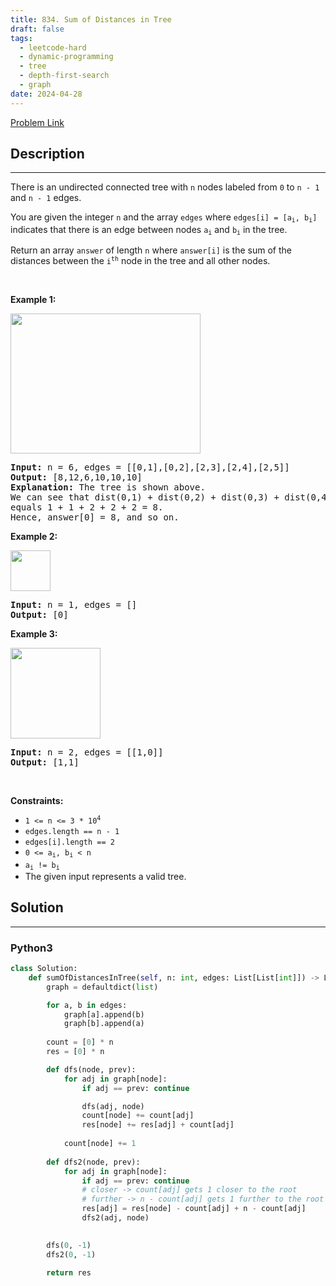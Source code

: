 ```yaml
---
title: 834. Sum of Distances in Tree
draft: false
tags: 
  - leetcode-hard
  - dynamic-programming
  - tree
  - depth-first-search
  - graph
date: 2024-04-28
---
```


[Problem Link](https://leetcode.com/problems/sum-of-distances-in-tree/)

## Description

---
<p>There is an undirected connected tree with <code>n</code> nodes labeled from <code>0</code> to <code>n - 1</code> and <code>n - 1</code> edges.</p>

<p>You are given the integer <code>n</code> and the array <code>edges</code> where <code>edges[i] = [a<sub>i</sub>, b<sub>i</sub>]</code> indicates that there is an edge between nodes <code>a<sub>i</sub></code> and <code>b<sub>i</sub></code> in the tree.</p>

<p>Return an array <code>answer</code> of length <code>n</code> where <code>answer[i]</code> is the sum of the distances between the <code>i<sup>th</sup></code> node in the tree and all other nodes.</p>

<p>&nbsp;</p>
<p><strong class="example">Example 1:</strong></p>
<img alt="" src="https://assets.leetcode.com/uploads/2021/07/23/lc-sumdist1.jpg" style="width: 304px; height: 224px;" />
<pre>
<strong>Input:</strong> n = 6, edges = [[0,1],[0,2],[2,3],[2,4],[2,5]]
<strong>Output:</strong> [8,12,6,10,10,10]
<strong>Explanation:</strong> The tree is shown above.
We can see that dist(0,1) + dist(0,2) + dist(0,3) + dist(0,4) + dist(0,5)
equals 1 + 1 + 2 + 2 + 2 = 8.
Hence, answer[0] = 8, and so on.
</pre>

<p><strong class="example">Example 2:</strong></p>
<img alt="" src="https://assets.leetcode.com/uploads/2021/07/23/lc-sumdist2.jpg" style="width: 64px; height: 65px;" />
<pre>
<strong>Input:</strong> n = 1, edges = []
<strong>Output:</strong> [0]
</pre>

<p><strong class="example">Example 3:</strong></p>
<img alt="" src="https://assets.leetcode.com/uploads/2021/07/23/lc-sumdist3.jpg" style="width: 144px; height: 145px;" />
<pre>
<strong>Input:</strong> n = 2, edges = [[1,0]]
<strong>Output:</strong> [1,1]
</pre>

<p>&nbsp;</p>
<p><strong>Constraints:</strong></p>

<ul>
	<li><code>1 &lt;= n &lt;= 3 * 10<sup>4</sup></code></li>
	<li><code>edges.length == n - 1</code></li>
	<li><code>edges[i].length == 2</code></li>
	<li><code>0 &lt;= a<sub>i</sub>, b<sub>i</sub> &lt; n</code></li>
	<li><code>a<sub>i</sub> != b<sub>i</sub></code></li>
	<li>The given input represents a valid tree.</li>
</ul>


## Solution

---
### Python3
``` py title='sum-of-distances-in-tree'
class Solution:
    def sumOfDistancesInTree(self, n: int, edges: List[List[int]]) -> List[int]:
        graph = defaultdict(list)

        for a, b in edges:
            graph[a].append(b)
            graph[b].append(a)
        
        count = [0] * n
        res = [0] * n

        def dfs(node, prev):
            for adj in graph[node]:
                if adj == prev: continue

                dfs(adj, node)
                count[node] += count[adj]
                res[node] += res[adj] + count[adj]
            
            count[node] += 1
        
        def dfs2(node, prev):
            for adj in graph[node]:
                if adj == prev: continue
                # closer -> count[adj] gets 1 closer to the root
                # further -> n - count[adj] gets 1 further to the root
                res[adj] = res[node] - count[adj] + n - count[adj]
                dfs2(adj, node)

        
        dfs(0, -1)
        dfs2(0, -1)

        return res
```

